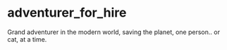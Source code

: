 # adventurer_for_hire
Grand adventurer in the modern world, saving the planet, one person.. or cat, at a time.
